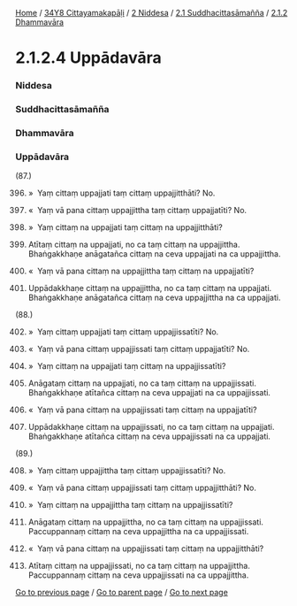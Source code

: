 
[Home](/) / [34Y8 Cittayamakapāḷi](/tipitaka/34Y8.md) / [2 Niddesa](/tipitaka/34Y8/2.md) / [2.1 Suddhacittasāmañña](/tipitaka/34Y8/2/2.1.md) / [2.1.2 Dhammavāra](/tipitaka/34Y8/2/2.1/2.1.2.md)

# 2.1.2.4 Uppādavāra

### Niddesa

### Suddhacittasāmañña

### Dhammavāra

### Uppādavāra

(87.)

396. »  Yaṃ cittaṃ uppajjati taṃ cittaṃ uppajjitthāti? No.

397. «  Yaṃ vā pana cittaṃ uppajjittha taṃ cittaṃ uppajjatīti? No.

398. »  Yaṃ cittaṃ na uppajjati taṃ cittaṃ na uppajjitthāti?

399. Atītaṃ cittaṃ na uppajjati, no ca taṃ cittaṃ na uppajjittha. Bhaṅgakkhaṇe anāgatañca cittaṃ na ceva uppajjati na ca uppajjittha.

400. «  Yaṃ vā pana cittaṃ na uppajjittha taṃ cittaṃ na uppajjatīti?

401. Uppādakkhaṇe cittaṃ na uppajjittha, no ca taṃ cittaṃ na uppajjati. Bhaṅgakkhaṇe anāgatañca cittaṃ na ceva uppajjittha na ca uppajjati.

(88.)

402. »  Yaṃ cittaṃ uppajjati taṃ cittaṃ uppajjissatīti? No.

403. «  Yaṃ vā pana cittaṃ uppajjissati taṃ cittaṃ uppajjatīti? No.

404. »  Yaṃ cittaṃ na uppajjati taṃ cittaṃ na uppajjissatīti?

405. Anāgataṃ cittaṃ na uppajjati, no ca taṃ cittaṃ na uppajjissati. Bhaṅgakkhaṇe atītañca cittaṃ na ceva uppajjati na ca uppajjissati.

406. «  Yaṃ vā pana cittaṃ na uppajjissati taṃ cittaṃ na uppajjatīti?

407. Uppādakkhaṇe cittaṃ na uppajjissati, no ca taṃ cittaṃ na uppajjati. Bhaṅgakkhaṇe atītañca cittaṃ na ceva uppajjissati na ca uppajjati.

(89.)

408. »  Yaṃ cittaṃ uppajjittha taṃ cittaṃ uppajjissatīti? No.

409. «  Yaṃ vā pana cittaṃ uppajjissati taṃ cittaṃ uppajjitthāti? No.

410. »  Yaṃ cittaṃ na uppajjittha taṃ cittaṃ na uppajjissatīti?

411. Anāgataṃ cittaṃ na uppajjittha, no ca taṃ cittaṃ na uppajjissati. Paccuppannaṃ cittaṃ na ceva uppajjittha na ca uppajjissati.

412. «  Yaṃ vā pana cittaṃ na uppajjissati taṃ cittaṃ na uppajjitthāti?

413. Atītaṃ cittaṃ na uppajjissati, no ca taṃ cittaṃ na uppajjittha. Paccuppannaṃ cittaṃ na ceva uppajjissati na ca uppajjittha.

[Go to previous page](/tipitaka/34Y8/2/2.1/2.1.2/2.1.2.3.md) / [Go to parent page](/tipitaka/34Y8/2/2.1/2.1.2.md) / [Go to next page](/tipitaka/34Y8/2/2.1/2.1.2/2.1.2.5.md)



